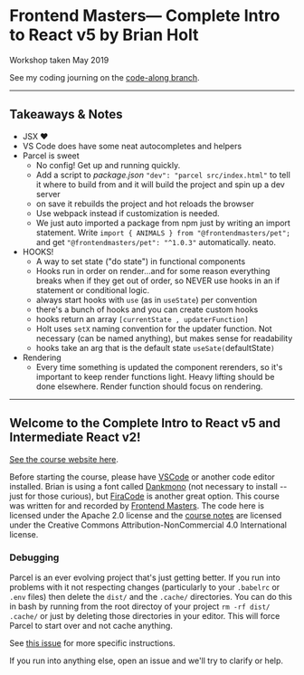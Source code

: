 # Frontend Masters— Complete Intro to React v5 by Brian Holt

Workshop taken May 2019

See my coding journing on the [code-along branch](https://github.com/qjac/complete-intro-to-react-v5/tree/code-along).

---

## Takeaways & Notes

- JSX ❤️
- VS Code does have some neat autocompletes and helpers
- Parcel is sweet
  - No config! Get up and running quickly.
  - Add a script to _package.json_ `"dev": "parcel src/index.html"` to tell it where to build from and it will build the project and spin up a dev server
  - on save it rebuilds the project and hot reloads the browser
  - Use webpack instead if customization is needed.
  - We just auto imported a package from npm just by writing an import statement. Write `import { ANIMALS } from "@frontendmasters/pet";` and get `"@frontendmasters/pet": "^1.0.3"` automatically. neato.
- HOOKS!
  - A way to set state ("do state") in functional components
  - Hooks run in order on render...and for some reason everything breaks when if they get out of order, so NEVER use hooks in an if statement or conditional logic.
  - always start hooks with `use` (as in `useState`) per convention
  - there's a bunch of hooks and you can create custom hooks
  - hooks return an array `[currentState , updaterFunction]`
  - Holt uses `setX` naming convention for the updater function. Not necessary (can be named anything), but makes sense for readability
  - hooks take an arg that is the default state `useSate(`defaultState`)`
- Rendering
  - Every time something is updated the component rerenders, so it's important to keep render functions light. Heavy lifting should be done elsewhere. Render function should focus on rendering.

---

## Welcome to the Complete Intro to React v5 and Intermediate React v2!

[See the course website here][v5].

Before starting the course, please have [VSCode][vscode] or another code editor installed. Brian is using a font called [Dankmono][dankmono] (not necessary to install -- just for those curious), but [FiraCode][firacode] is another great option. This course was written for and recorded by [Frontend Masters][fem]. The code here is licensed under the Apache 2.0 license and the [course notes][v5] are licensed under the Creative Commons Attribution-NonCommercial 4.0 International license.

<!-- as the [Complete Intro to React v5][course] and [Intermediate React][course-intermediate] courses.  -->

### Debugging

Parcel is an ever evolving project that's just getting better. If you run into problems with it not respecting changes (particularly to your `.babelrc` or `.env` files) then delete the `dist/` and the `.cache/` directories. You can do this in bash by running from the root directoy of your project `rm -rf dist/ .cache/` or just by deleting those directories in your editor. This will force Parcel to start over and not cache anything.

See [this issue](https://github.com/btholt/complete-intro-to-react-v4/issues/3#issuecomment-425124265) for more specific instructions.

If you run into anything else, open an issue and we'll try to clarify or help.

[v5]: https://bit.ly/react-v5
[vscode]: https://code.visualstudio.com/
[dankmono]: https://dank.sh/
[firacode]: https://github.com/tonsky/FiraCode
[fem]: https://frontendmasters.com/

<!-- [course]: https://frontendmasters.com/courses/complete-react-v5/ -->
<!-- [course-intermediate]: https://frontendmasters.com/courses/intermediate-react-v2/ -->
